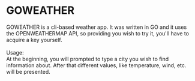 # GOWEATHER

GOWEATHER is a cli-based weather app. It was written in GO and it uses the OPENWEATHERMAP API, so providing you wish to try it, you'll have to acquire a key yourself.
<br><br>
Usage:<br>
At the beginning, you will prompted to type a city you wish to find information about. After that different values, like temperature, wind, etc. will be presented.

